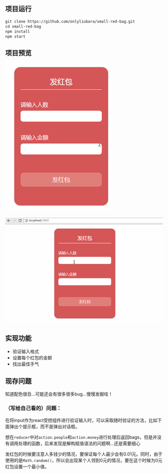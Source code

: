 
## 项目运行

```
git clone https://github.com/onlyliubara/small-red-bag.git
cd small-red-bag 
npm install
npm start
```

## 项目预览

![red-bag](./img/redbag.gif)

![red-bag1](./img/redbag1.gif)

## 实现功能

- 验证输入格式
- 设置每个红包的金额
- 找出最佳手气

## 现存问题

知道配色很丑...可能还会有很多很多bug...慢慢发掘哇！

### （写给自己看的）问题：

在将input作为react受控组件进行验证输入时，可以采取随时验证的方法，比如下面弹出个提示框，而不是弹出对话框。

想在`reducer`中对`action.people`和`action.money`进行处理后返回bags，但是并没有调用处理的函数，后来发现是解构赋值语法的问题啊...还是需要细心

发红包的时候要注意人多钱少的情况，要保证每个人最少会有0.01元。同时，由于使用的是`Math.random()`，所以会出现某个人领到0元的情况，要在这个时候为0元红包设置一个最小值。